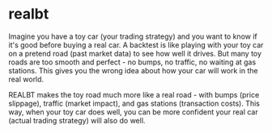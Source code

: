# realbt

Imagine you have a toy car (your trading strategy) and you want to know if it's good before buying a real car. A backtest is like playing with your toy car on a pretend road (past market data) to see how well it drives.
But many toy roads are too smooth and perfect - no bumps, no traffic, no waiting at gas stations. This gives you the wrong idea about how your car will work in the real world.

REALBT makes the toy road much more like a real road - with bumps (price slippage), traffic (market impact), and gas stations (transaction costs). This way, when your toy car does well, you can be more confident your real car (actual trading strategy) will also do well.